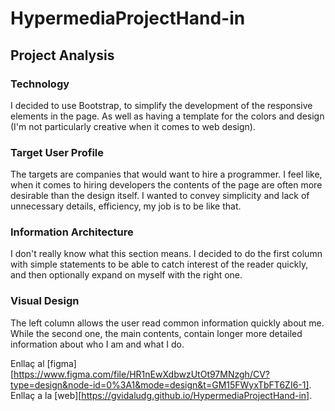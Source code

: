 # HypermediaProjectHand-in

## Project Analysis

### Technology

I decided to use Bootstrap, to simplify the development of the responsive elements in the page. As well as having a template for the colors and design (I'm not particularly creative when it comes to web design).

### Target User Profile

The targets are companies that would want to hire a programmer. I feel like, when it comes to hiring developers the contents of the page are often more desirable than the design itself. I wanted to convey simplicity and lack of unnecessary details, efficiency, my job is to be like that.

### Information Architecture

I don't really know what this section means. I decided to do the first column with simple statements to be able to catch interest of the reader quickly, and then optionally expand on myself with the right one.

### Visual Design

The left column allows the user read common information quickly about me. While the second one, the main contents, contain longer more detailed information about who I am and what I do.

Enllaç al [figma][https://www.figma.com/file/HR1nEwXdbwzUtOt97MNzgh/CV?type=design&node-id=0%3A1&mode=design&t=GM15FWyxTbFT6ZI6-1].
Enllaç a la [web][https://gvidaludg.github.io/HypermediaProjectHand-in].
